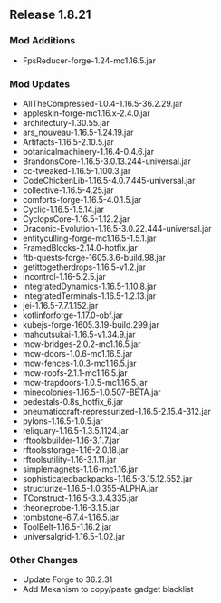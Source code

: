 ## Release 1.8.21

### Mod Additions
- FpsReducer-forge-1.24-mc1.16.5.jar
### Mod Updates
- AllTheCompressed-1.0.4-1.16.5-36.2.29.jar
- appleskin-forge-mc1.16.x-2.4.0.jar
- architectury-1.30.55.jar
- ars_nouveau-1.16.5-1.24.19.jar
- Artifacts-1.16.5-2.10.5.jar
- botanicalmachinery-1.16.4-0.4.6.jar
- BrandonsCore-1.16.5-3.0.13.244-universal.jar
- cc-tweaked-1.16.5-1.100.3.jar
- CodeChickenLib-1.16.5-4.0.7.445-universal.jar
- collective-1.16.5-4.25.jar
- comforts-forge-1.16.5-4.0.1.5.jar
- Cyclic-1.16.5-1.5.14.jar
- CyclopsCore-1.16.5-1.12.2.jar
- Draconic-Evolution-1.16.5-3.0.22.444-universal.jar
- entityculling-forge-mc1.16.5-1.5.1.jar
- FramedBlocks-2.14.0-hotfix.jar
- ftb-quests-forge-1605.3.6-build.98.jar
- getittogetherdrops-1.16.5-v1.2.jar
- incontrol-1.16-5.2.5.jar
- IntegratedDynamics-1.16.5-1.10.8.jar
- IntegratedTerminals-1.16.5-1.2.13.jar
- jei-1.16.5-7.7.1.152.jar
- kotlinforforge-1.17.0-obf.jar
- kubejs-forge-1605.3.19-build.299.jar
- mahoutsukai-1.16.5-v1.34.9.jar
- mcw-bridges-2.0.2-mc1.16.5.jar
- mcw-doors-1.0.6-mc1.16.5.jar
- mcw-fences-1.0.3-mc1.16.5.jar
- mcw-roofs-2.1.1-mc1.16.5.jar
- mcw-trapdoors-1.0.5-mc1.16.5.jar
- minecolonies-1.16.5-1.0.507-BETA.jar
- pedestals-0.8s_hotfix_6.jar
- pneumaticcraft-repressurized-1.16.5-2.15.4-312.jar
- pylons-1.16.5-1.0.5.jar
- reliquary-1.16.5-1.3.5.1124.jar
- rftoolsbuilder-1.16-3.1.7.jar
- rftoolsstorage-1.16-2.0.18.jar
- rftoolsutility-1.16-3.1.11.jar
- simplemagnets-1.1.6-mc1.16.jar
- sophisticatedbackpacks-1.16.5-3.15.12.552.jar
- structurize-1.16.5-1.0.355-ALPHA.jar
- TConstruct-1.16.5-3.3.4.335.jar
- theoneprobe-1.16-3.1.5.jar
- tombstone-6.7.4-1.16.5.jar
- ToolBelt-1.16.5-1.16.2.jar
- universalgrid-1.16.5-1.02.jar
### Other Changes
- Update Forge to 36.2.31
- Add Mekanism to copy/paste gadget blacklist
